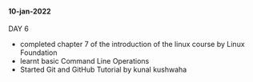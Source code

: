 #### 10-jan-2022

DAY 6

- completed chapter 7 of the introduction of the linux course by Linux Foundation
- learnt basic Command Line Operations
- Started Git and GitHub Tutorial by kunal kushwaha